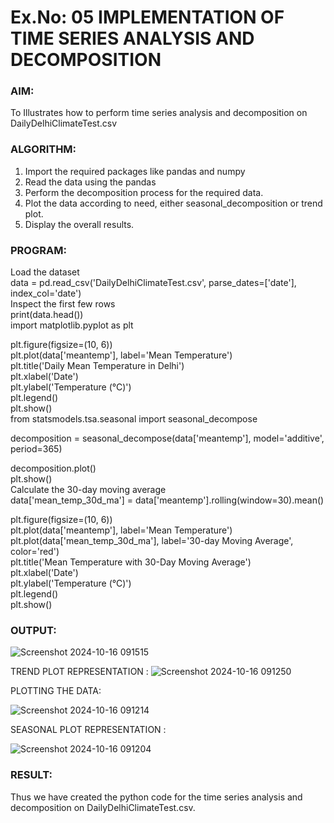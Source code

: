 # Ex.No: 05  IMPLEMENTATION OF TIME SERIES ANALYSIS AND DECOMPOSITION

### AIM:
To Illustrates how to perform time series analysis and decomposition on DailyDelhiClimateTest.csv

### ALGORITHM:
1. Import the required packages like pandas and numpy
2. Read the data using the pandas
3. Perform the decomposition process for the required data.
4. Plot the data according to need, either seasonal_decomposition or trend plot.
5. Display the overall results.

### PROGRAM:

Load the dataset\
data = pd.read_csv('DailyDelhiClimateTest.csv', parse_dates=['date'], index_col='date')\
Inspect the first few rows\
print(data.head())\
import matplotlib.pyplot as plt

plt.figure(figsize=(10, 6))\
plt.plot(data['meantemp'], label='Mean Temperature')\
plt.title('Daily Mean Temperature in Delhi')\
plt.xlabel('Date')\
plt.ylabel('Temperature (°C)')\
plt.legend()\
plt.show()\
from statsmodels.tsa.seasonal import seasonal_decompose

decomposition = seasonal_decompose(data['meantemp'], model='additive', period=365)

decomposition.plot()\
plt.show()\
Calculate the 30-day moving average\
data['mean_temp_30d_ma'] = data['meantemp'].rolling(window=30).mean()

plt.figure(figsize=(10, 6))\
plt.plot(data['meantemp'], label='Mean Temperature')\
plt.plot(data['mean_temp_30d_ma'], label='30-day Moving Average', color='red')\
plt.title('Mean Temperature with 30-Day Moving Average')\
plt.xlabel('Date')\
plt.ylabel('Temperature (°C)')\
plt.legend()\
plt.show()

### OUTPUT:
![Screenshot 2024-10-16 091515](https://github.com/user-attachments/assets/72973807-41b0-4225-8ff9-1d343d893cab)

TREND PLOT REPRESENTATION :
![Screenshot 2024-10-16 091250](https://github.com/user-attachments/assets/68f52cf5-3919-4b39-8abe-616fafdca0a1)


PLOTTING THE DATA:

![Screenshot 2024-10-16 091214](https://github.com/user-attachments/assets/6e353a29-343c-4a51-adfe-2d7df2242ee2)

SEASONAL PLOT REPRESENTATION :


![Screenshot 2024-10-16 091204](https://github.com/user-attachments/assets/d9b92603-1e7d-4e5f-a270-61d37d7cc038)

### RESULT:
Thus we have created the python code for the time series analysis and decomposition on DailyDelhiClimateTest.csv.
